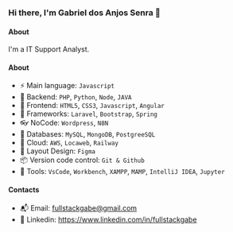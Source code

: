### Hi there, I'm Gabriel dos Anjos Senra 👋

#### About
I'm a IT Support Analyst.

#### About
- ⚡️ Main language: `Javascript`
- 📡 Backend: `PHP`, `Python`, `Node`, `JAVA`
- 🎉 Frontend: `HTML5`, `CSS3`, `Javascript`, `Angular`
- 🔌 Frameworks: `Laravel`, `Bootstrap`, `Spring`
- 👓 NoCode: `Wordpress`, `N8N`
- 👑 Databases: `MySQL`, `MongoDB`, `PostgreeSQL`
- 👞 Cloud: `AWS`, `Locaweb`, `Railway`
- 🎨 Layout Design: `Figma` 
- 📦️ Version code control: `Git & Github`
- 🔨 Tools: `VsCode`, `Workbench`, `XAMPP`, `MAMP`, `IntelliJ IDEA`, `Jupyter`

#### Contacts

- 📬 Email: fullstackgabe@gmail.com
- 👤 Linkedin: https://www.linkedin.com/in/fullstackgabe
